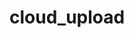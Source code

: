 # cloud_upload

<!-- Write an install able module in python with following functionality.There are couple of files in a directory like images (jpg, png, svg, and webp), media (mp3, mp4, mpeg4, wmv, 3gp, and webm), and documents (doc, docx, csv, and pdf).
The module should read all the files from the directory and its subdirectory, upload all the images and media files to AWS S3, and all the documents to Google cloud storage.write a generic module which can be utilized as per need. The types of files to transfer to S3 and google cloud storage should be configurable.Please move the code to GitHub and share us Link.
NOTE: Please follow the below instructions:
1. The program should be developed in pure python, no frameworks should be used.
2. The program can be developed with OOPs or a functional programming approach.
3. The program must have unit test cases written with pytest and they need to have at least 85% code coverage.
4. There needs to be a README file documenting the details about the program, installation, and running guidelines. -->